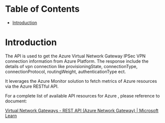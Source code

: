 # Table of Contents
- [Introduction](#introduction)


# Introduction <a name="introduction"></a>
The API is used to get the Azure Virtual Network Gateway IPSec VPN connection information from Azure Platform. The response include the details of vpn connection like provisioningState, connectionType, connectionProtocol, routingWeight, authenticationType ect.


It leverages the Azure Monitor solution to fetch metrics of Azure resources via the Azure RESTful API. 



For a complete list of available API resources for Azure , please reference to document:

[Virtual Network Gateways - REST API (Azure Network Gateway) | Microsoft Learn](https://learn.microsoft.com/en-us/rest/api/network-gateway/virtual-network-gateways?view=rest-network-gateway-2023-09-01)